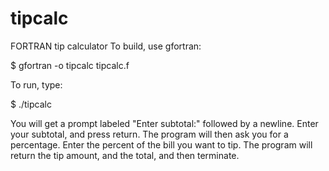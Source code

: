 # tipcalc
FORTRAN tip calculator
To build, use gfortran:

$ gfortran -o tipcalc tipcalc.f

To run, type:

$ ./tipcalc

You will get a prompt labeled "Enter subtotal:" followed by a newline. Enter your subtotal, and press return. The program will then ask you for a percentage. Enter the percent of the bill you want to tip. The program will return the tip amount, and the total, and then terminate.
